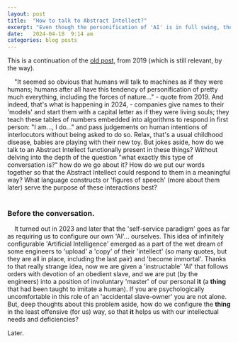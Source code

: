 ```yaml
---
layout: post
title:  "How to talk to Abstract Intellect?"
excerpt: "Even though the personification of 'AI' is in full swing, the real way to communicate with an Abstract Intellect is much more subtle and requires some in-depth understanding of Language and well-developed language skills...(which I'm striving to acquire)."
date:   2024-04-18  9:14 am
categories: blog posts
---
```

This is a continuation of the [old post](https://alxfed.github.io/blog/posts/2019/02/25/A-little-bit-of-grammar.html), from 2019 (which is still relevant, by the way).

&nbsp;&nbsp;&nbsp;&nbsp;"It seemed so obvious that humans will talk to machines as if they were humans; humans after all have this tendency of personification of pretty much everything, including the forces of nature..." - quote from 2019. And indeed, that's what is happening in 2024, - companies give names to their 'models' and start them with a capital letter as if they were living souls; they teach these tables of numbers embedded into algorithms to respond in first person: "I am..., I do..." and pass judgements on human intentions of interlocutors without being asked to do so. Relax, that's a usual childhood disease, babies are playing with their new toy. But jokes aside, how do we talk to an Abstract Intellect functionally present in these things? Without delving into the depth of the question "what exactly this type of conversation is?" how do we go about it? How do we put our words together so that the Abstract Intellect could respond to them in a meaningful way? What language constructs or 'figures of speech' (more about them later) serve the purpose of these interactions best?<br><br>
### Before the conversation.
&nbsp;&nbsp;&nbsp;&nbsp;It turned out in 2023 and later that the 'self-service paradigm' goes as far as requiring us to configure our own 'AI'... ourselves. This idea of infinitely configurable 'Artificial Intelligence' emerged as a part of the wet dream of some engineers to 'upload' a 'copy' of their 'intellect' (so many quotes, but they are all in place, including the last pair) and 'become immortal'. Thanks to that really strange idea, now we are given a 'instructable' 'AI' that follows orders with devotion of an obedient slave, and we are put (by the engineers) into a position of involuntary 'master' of our personal **it** (a **thing** that had been taught to imitate a human). If you are psychologically uncomfortable in this role of an 'accidental slave-owner' you are not alone. But, deep thoughts about this problem aside, how do we configure the **thing** in the least offensive (for us) way, so that **it** helps us with our intellectual needs and deficiencies?

Later.
